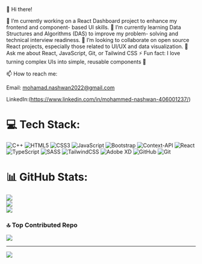 👋 Hi there!

🔭 I’m currently working on a React Dashboard project to enhance my frontend and component- based UI skills.
🌱 I’m currently learning Data Structures and Algorithms (DAS) to improve my problem- solving and technical interview readiness.
🤝 I’m looking to collaborate on open source React projects, especially those related to UI/UX and data visualization.
💬 Ask me about React, JavaScript, Git, or Tailwind CSS
⚡ Fun fact: I love turning complex UIs into simple, reusable components 🔧

📫 How to reach me:

Email: mohamad.nashwan2022@gmail.com

LinkedIn:(https://www.linkedin.com/in/mohammed-nashwan-406001237/)


# 💻 Tech Stack:
![C++](https://img.shields.io/badge/c++-%2300599C.svg?style=for-the-badge&logo=c%2B%2B&logoColor=white) ![HTML5](https://img.shields.io/badge/html5-%23E34F26.svg?style=for-the-badge&logo=html5&logoColor=white) ![CSS3](https://img.shields.io/badge/css3-%231572B6.svg?style=for-the-badge&logo=css3&logoColor=white) ![JavaScript](https://img.shields.io/badge/javascript-%23323330.svg?style=for-the-badge&logo=javascript&logoColor=%23F7DF1E) ![Bootstrap](https://img.shields.io/badge/bootstrap-%238511FA.svg?style=for-the-badge&logo=bootstrap&logoColor=white) ![Context-API](https://img.shields.io/badge/Context--Api-000000?style=for-the-badge&logo=react) ![React](https://img.shields.io/badge/react-%2320232a.svg?style=for-the-badge&logo=react&logoColor=%2361DAFB) ![TypeScript](https://img.shields.io/badge/typescript-%23007ACC.svg?style=for-the-badge&logo=typescript&logoColor=white) ![SASS](https://img.shields.io/badge/SASS-hotpink.svg?style=for-the-badge&logo=SASS&logoColor=white) ![TailwindCSS](https://img.shields.io/badge/tailwindcss-%2338B2AC.svg?style=for-the-badge&logo=tailwind-css&logoColor=white) ![Adobe XD](https://img.shields.io/badge/Adobe%20XD-470137?style=for-the-badge&logo=Adobe%20XD&logoColor=#FF61F6) ![GitHub](https://img.shields.io/badge/github-%23121011.svg?style=for-the-badge&logo=github&logoColor=white) ![Git](https://img.shields.io/badge/git-%23F05033.svg?style=for-the-badge&logo=git&logoColor=white)


# 📊 GitHub Stats:
![](https://github-readme-stats.vercel.app/api?username=mohammed175397&theme=swift&hide_border=false&include_all_commits=true&count_private=false)<br/>
![](https://nirzak-streak-stats.vercel.app/?user=mohammed175397&theme=swift&hide_border=false)<br/>
![](https://github-readme-stats.vercel.app/api/top-langs/?username=mohammed175397&theme=swift&hide_border=false&include_all_commits=true&count_private=false&layout=compact)

### 🔝 Top Contributed Repo
![](https://github-contributor-stats.vercel.app/api?username=mohammed175397&limit=5&theme=dark&combine_all_yearly_contributions=true)

---
[![](https://visitcount.itsvg.in/api?id=mohammed175397&icon=0&color=0)](https://visitcount.itsvg.in)

<!-- Proudly created with GPRM ( https://gprm.itsvg.in ) -->
